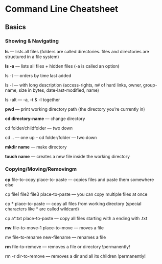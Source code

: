 # Command Line Cheatsheet

## Basics

### Showing & Navigating
**ls** –– lists all files (folders are called directories. files and directories are structured in a file system)

**ls -a** –– lists all files + hidden files (-a is called an option)

ls -t –– orders by time last added

ls -l –– with long description (access-rights, n# of hard links, owner, group-name, size in bytes, date-last-modified, name)

ls -alt –– -a, -t & -l together

**pwd** –– print working directory path (the directory you’re currently in)

**cd directory-name** –– change directory

cd folder/childfolder –– two down

cd .. –– one up – cd folder/folder –– two down

**mkdir name** –– make directory

**touch name** –– creates a new file inside the working directory

### Copying/Moving/Removingm
**cp** file-to-copy place-to-paste –– copies files and paste them somewhere else

cp file1 file2 file3 place-to-paste –– you can copy multiple files at once

cp * place-to-paste –– copy all files from working directory  (special characters like * are called wildcard)

cp a*.txt place-to-paste –– copy all files starting with a ending with .txt

**mv** file-to-move-1 place-to-move –– moves a file

mv file-to-rename new-filename –– renames a file

**rm** file-to-remove –– removes a file or directory !permanently!

rm -r dir-to-remove –– removes a dir and all its children !permanently!